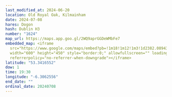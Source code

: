 ```yaml
---
last_modified_at: 2024-06-20
location: Old Royal Oak, Kilmainham
date: 2024-07-08
hares: Dogon
hash: Dublin H3
number: "1624"
map_url: https://maps.app.goo.gl/2WQ9aprGGDeWMbFe7
embedded_map: <iframe
  src="https://www.google.com/maps/embed?pb=!1m18!1m12!1m3!1d2382.089437708562!2d-6.30625562285702!3d53.34165517228782!2m3!1f0!2f0!3f0!3m2!1i1024!2i768!4f13.1!3m3!1m2!1s0x48670c47ea40805f%3A0x12e2b3fd024859e7!2sOld%20Royal%20Oak!5e0!3m2!1sen!2sus!4v1718917142349!5m2!1sen!2sus"
  width="600" height="450" style="border:0;" allowfullscreen="" loading="lazy"
  referrerpolicy="no-referrer-when-downgrade"></iframe>
latitude: "53.3416552"
dow: 1
time: 19:30
longitude: "-6.3062556"
end_date: ""
ordinal_date: 20240708
---
```


